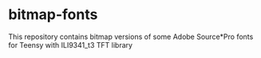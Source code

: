 # bitmap-fonts
This repository contains bitmap versions of some Adobe Source*Pro fonts for Teensy with ILI9341_t3 TFT library
